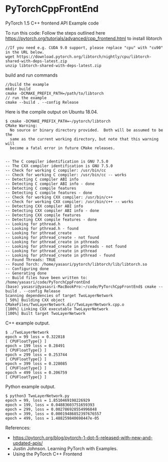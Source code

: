 # PyTorchCppFrontEnd
PyTorch 1.5 C++ frontend API Example code

To run this code:
Follow the steps outlined here https://pytorch.org/tutorials/advanced/cpp_frontend.html to install libtorch
```
//If you need e.g. CUDA 9.0 support, please replace "cpu" with "cu90" in the URL below.
wget https://download.pytorch.org/libtorch/nightly/cpu/libtorch-shared-with-deps-latest.zip
unzip libtorch-shared-with-deps-latest.zip
```
build and run commands
```
//build the example
mkdir build
cmake -DCMAKE_PREFIX_PATH=/path/to/libtorch
// run the example
cmake --build . --config Release
```
Here is the compile output on Ubuntu 18.04.
```
$ cmake -DCMAKE_PREFIX_PATH=~/pytorch/libtorch
CMake Warning:
  No source or binary directory provided.  Both will be assumed to be the
  same as the current working directory, but note that this warning will
  become a fatal error in future CMake releases.


-- The C compiler identification is GNU 7.5.0
-- The CXX compiler identification is GNU 7.5.0
-- Check for working C compiler: /usr/bin/cc
-- Check for working C compiler: /usr/bin/cc -- works
-- Detecting C compiler ABI info
-- Detecting C compiler ABI info - done
-- Detecting C compile features
-- Detecting C compile features - done
-- Check for working CXX compiler: /usr/bin/c++
-- Check for working CXX compiler: /usr/bin/c++ -- works
-- Detecting CXX compiler ABI info
-- Detecting CXX compiler ABI info - done
-- Detecting CXX compile features
-- Detecting CXX compile features - done
-- Looking for pthread.h
-- Looking for pthread.h - found
-- Looking for pthread_create
-- Looking for pthread_create - not found
-- Looking for pthread_create in pthreads
-- Looking for pthread_create in pthreads - not found
-- Looking for pthread_create in pthread
-- Looking for pthread_create in pthread - found
-- Found Threads: TRUE  
-- Found Torch: /home/yasasri/pytorch/libtorch/lib/libtorch.so  
-- Configuring done
-- Generating done
-- Build files have been written to: /home/yasasri/code/PyTorchCppFrontEnd
(base) yasasri@yasasri-MacBookPro:~/code/PyTorchCppFrontEnd$ cmake --build . --config Release
Scanning dependencies of target TwoLayerNetwork
[ 50%] Building CXX object CMakeFiles/TwoLayerNetwork.dir/TwoLayerNetwork.cpp.o
[100%] Linking CXX executable TwoLayerNetwork
[100%] Built target TwoLayerNetwork

```

C++ example output.
```
$ ./TwoLayerNetwork
epoch = 99 loss = 0.322818
[ CPUFloatType{} ]
epoch = 199 loss = 0.28491
[ CPUFloatType{} ]
epoch = 299 loss = 0.253744
[ CPUFloatType{} ]
epoch = 399 loss = 0.228085
[ CPUFloatType{} ]
epoch = 499 loss = 0.206759
[ CPUFloatType{} ]
```

Python example output.
```
$ python3 TwoLayerNetwork.py 
epoch = 99, loss = 1.8510469198226929
epoch = 199, loss = 0.04883603751659393
epoch = 299, loss = 0.002786928554996848
epoch = 399, loss = 0.00019486852397676557
epoch = 499, loss = 1.488259840698447e-05
```

References:
* https://pytorch.org/blog/pytorch-1-dot-5-released-with-new-and-updated-apis/
* Justin Johnson. Learning PyTorch with Examples.
* Using the PyTorch C++ Frontend
